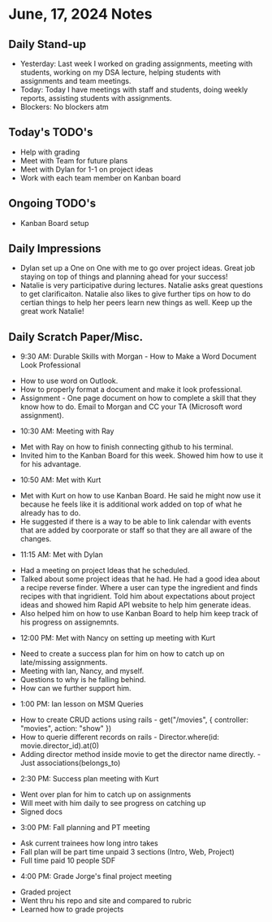 # June, 17, 2024 Notes



## Daily Stand-up

* Yesterday: Last week I worked on grading assignments, meeting with students, working on my DSA lecture, helping students with assignments and team meetings. 
* Today: Today I have meetings with staff and students, doing weekly reports, assisting students with assignments. 
* Blockers: No blockers atm

## Today's TODO's
 - Help with grading
 - Meet with Team for future plans 
 - Meet with Dylan for 1-1 on project ideas
 - Work with each team member on Kanban board


## Ongoing TODO's
 - Kanban Board setup 


## Daily Impressions
 - Dylan set up a One on One with me to go over project ideas. Great job staying on top of things and planning ahead for your success! 
 - Natalie is very participative during lectures. Natalie asks great questions to get clarificaiton. Natalie also likes to give further tips on how to do certian things to help her peers learn new things as well. Keep up the great work Natalie!
 

## Daily Scratch Paper/Misc. 

- 9:30 AM: Durable Skills with Morgan - How to Make a Word Document Look Professional
* How to use word on Outlook. 
* How to properly format a document and make it look professional.
* Assignment - One page document on how to complete a skill that they know how to do. Email to Morgan and CC your TA (Microsoft word assignment). 

- 10:30 AM: Meeting with Ray
* Met with Ray on how to finish connecting github to his terminal.
* Invited him to the Kanban Board for this week. Showed him how to use it for his advantage. 

- 10:50 AM: Met with Kurt 
* Met with Kurt on how to use Kanban Board. He said he might now use it because he feels like it is additional work added on top of what he already has to do. 
* He suggested if there is a way to be able to link calendar with events that are added by coorporate or staff so that they are all aware of the changes.

- 11:15 AM: Met with Dylan
* Had a meeting on project Ideas that he scheduled.
* Talked about some project ideas that he had. He had a good idea about a recipe reverse finder. Where a user can type the ingredient and finds recipes with that ingridient. Told him about expectations about project ideas and showed him Rapid API website to help him generate ideas. 
* Also helped him on how to use Kanban Board to help him keep track of his progress on assignemnts. 

- 12:00 PM: Met with Nancy on setting up meeting with Kurt
* Need to create a success plan for him on how to catch up on late/missing assignments. 
* Meeting with Ian, Nancy, and myself. 
* Questions to why is he falling behind. 
* How can we further support him.

- 1:00 PM: Ian lesson on MSM Queries
* How to create CRUD actions using rails - get("/movies", { controller: "movies", action: "show" })
* How to querie different records on rails - Director.where(id: movie.director_id).at(0)
* Adding director method inside movie to get the director name directly. - Just associations(belongs_to)

- 2:30 PM: Success plan meeting with Kurt
* Went over plan for him to catch up on assignments 
* Will meet with him daily to see progress on catching up 
* Signed docs 

- 3:00 PM: Fall planning and PT meeting
* Ask current trainees how long intro takes
* Fall plan will be part time unpaid 3 sections (Intro, Web, Project)
* Full time paid 10 people SDF


- 4:00 PM: Grade Jorge's final project meeting
* Graded project 
* Went thru his repo and site and compared to rubric
* Learned how to grade projects 